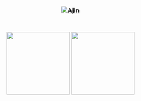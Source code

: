 ### <div align="center">[![Ajin](https://readme-typing-svg.herokuapp.com?font=JetBrains+Mono&weight=700&size=30&duration=2000&pause=10000&color=BBBBBB&center=true&vCenter=true&width=280&lines=Hello,+I'm+Ajin)](https://xwj1024.github.io)</div>

<p align="center">
    <img src="https://img.shields.io/github/stars/xwj1024?style=plastic&color=green" alt=""/>
    <img src="https://img.shields.io/github/followers/xwj1024?style=plastic&color=green" alt=""/>
</p>
<p align="center">
    <img src="https://github-readme-stats.vercel.app/api?username=xwj1024&count_private=true&theme=merko&show_icons=true" height="165" alt=""/>
    <img src="https://github-readme-stats.vercel.app/api/top-langs/?username=xwj1024&theme=merko&show_icons=true" height="165" alt=""/>
</p>
